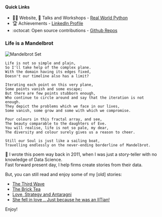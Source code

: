 #### Quick Links
- :technologist: Website, :loudspeaker: Talks and Workshops - [Real World Python](https://realworldpython.github.io/)
- :trophy: Achievements - [LinkedIn Profile](https://www.linkedin.com/in/ankitmahato/)
- :octocat: Open source contributions - [Github Repos](https://github.com/animator?tab=repositories)

### Life is a Mandelbrot

![Mandelbrot Set](https://upload.wikimedia.org/wikipedia/commons/f/f4/Animation_of_the_growth_of_the_Mandelbrot_set_as_you_iterate_towards_infinity.gif)

    Life is not so simple and plain,
    So I'll take help of the complex plane.
    With the domain having its edges fixed,
    Doesn't our timeline also has a limit?

    Iterating each point on this very plane,
    Some points vanish and some escape;
    But there are few points stubborn enough,
    Who continue to circle around and say that the iteration is not enough.
    They depict the problems which we face in our lives,
    Some vanish, some grow and some with which we compromise.

    Pour colours in this fractal array, and see,
    The beauty comparable to the daughters of Eve.
    You will realise, life is not so pale, my dear,
    The diversity and colour surely gives us a reason to cheer.

    Still our Soul is just like a sailing boat,
    Travelling endlessly on the never-ending borderline of Mandelbrot.

:pencil: I wrote this poem way back in 2011, when I was just a story-teller with no knowledge of Data Science.   
Fast forward present day, I help firms create stories from their data.

But, you can still read and enjoy some of my [old] stories:
- [The Third Wave](http://ankitmahato.blogspot.com/2012/06/third-wave.html)
- [The Brick Tea](http://ankitmahato.blogspot.com/2012/11/the-brick-tea.html)
- [Love, Strategy and Antaragni](http://ankitmahato.blogspot.com/2013/04/love-strategy-and-antaragni.html)
- [She fell in love .. Just because he was an IITian!](http://ankitmahato.blogspot.com/2012/08/she-fell-in-love-just-because-he-was.html)

Enjoy!
